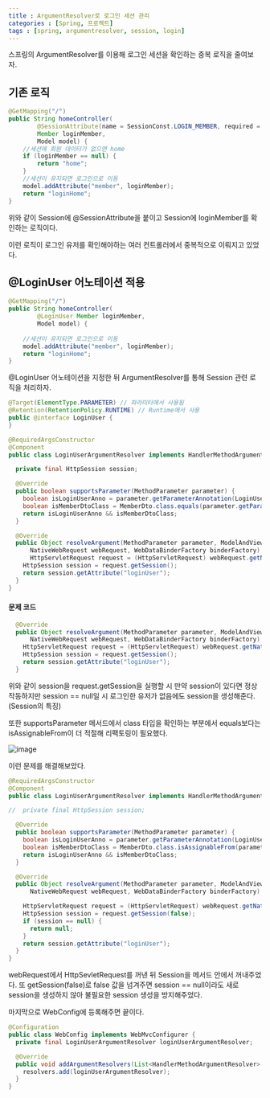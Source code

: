 ```yaml
---
title : ArgumentResolver로 로그인 세션 관리
categories : [Spring, 프로젝트]
tags : [spring, argumentresolver, session, login]
---
```




스프링의 ArgumentResolver를 이용해 로그인 세션을 확인하는 중복 로직을 줄여보자.

## 기존 로직

```java
@GetMapping("/")
public String homeController(
        @SessionAttribute(name = SessionConst.LOGIN_MEMBER, required = false) 
		Member loginMember,
		Model model) {
	//세션에 회원 데이터가 없으면 home 
	if (loginMember == null) {
		return "home";
    }
    //세션이 유지되면 로그인으로 이동
	model.addAttribute("member", loginMember); 
	return "loginHome";
}
```

위와 같이 Session에 @SessionAttribute을 붙이고 Session에 loginMember를 확인하는 로직이다.

이런 로직이 로그인 유저를 확인해야하는 여러 컨트롤러에서 중복적으로 이뤄지고 있었다.



## @LoginUser 어노테이션 적용

```java
@GetMapping("/")
public String homeController(
        @LoginUser Member loginMember,
		Model model) {
    
    //세션이 유지되면 로그인으로 이동
    model.addAttribute("member", loginMember); 
	return "loginHome";
}
```

@LoginUser 어노테이션을 지정한 뒤 ArgumentResolver를 통해 Session 관련 로직을 처리하자.

```java
@Target(ElementType.PARAMETER) // 파라미터에서 사용됨
@Retention(RetentionPolicy.RUNTIME) // Runtime에서 사용
public @interface LoginUser {
}
```

```java
@RequiredArgsConstructor
@Component
public class LoginUserArgumentResolver implements HandlerMethodArgumentResolver {

  private final HttpSession session;

  @Override
  public boolean supportsParameter(MethodParameter parameter) {
    boolean isLoginUserAnno = parameter.getParameterAnnotation(LoginUser.class) != null;
    boolean isMemberDtoClass = MemberDto.class.equals(parameter.getParameterType());
    return isLoginUserAnno && isMemberDtoClass;
  }

  @Override
  public Object resolveArgument(MethodParameter parameter, ModelAndViewContainer mavContainer,
      NativeWebRequest webRequest, WebDataBinderFactory binderFactory) throws Exception {
      HttpServletRequest request = (HttpServletRequest) webRequest.getNativeRequest();
    HttpSession session = request.getSession();
    return session.getAttribute("loginUser");
  }
}
```



#### 문제 코드

```java
  @Override
  public Object resolveArgument(MethodParameter parameter, ModelAndViewContainer mavContainer,
      NativeWebRequest webRequest, WebDataBinderFactory binderFactory) throws Exception {
    HttpServletRequest request = (HttpServletRequest) webRequest.getNativeRequest();
    HttpSession session = request.getSession();   
    return session.getAttribute("loginUser");
  }
```

위와 같이 session을 request.getSession을 실행할 시 만약 session이 있다면 정상 작동하지만 session == null일 시 로그인한 유저가 없음에도 session을 생성해준다. (Session의 특징)

또한 supportsParameter 메서드에서 class 타입을 확인하는 부분에서 equals보다는 isAssignableFrom이 더 적절해 리팩토링이 필요했다.

![image](https://github.com/sunjong0214/algorithm-study/assets/117134728/8c29310e-0bdb-4182-a132-d59f9800c21c)

이런 문제를 해결해보았다.

```java
@RequiredArgsConstructor
@Component
public class LoginUserArgumentResolver implements HandlerMethodArgumentResolver {

//  private final HttpSession session;

  @Override
  public boolean supportsParameter(MethodParameter parameter) {
    boolean isLoginUserAnno = parameter.getParameterAnnotation(LoginUser.class) != null;
    boolean isMemberDtoClass = MemberDto.class.isAssignableFrom(parameter.getParameterType());
    return isLoginUserAnno && isMemberDtoClass;
  }

  @Override
  public Object resolveArgument(MethodParameter parameter, ModelAndViewContainer mavContainer,
      NativeWebRequest webRequest, WebDataBinderFactory binderFactory) throws Exception {

    HttpServletRequest request = (HttpServletRequest) webRequest.getNativeRequest();
    HttpSession session = request.getSession(false);
    if (session == null) {
      return null;
    }
    return session.getAttribute("loginUser");
  }
}
```

webRequest에서 HttpSevletRequest를 꺼낸 뒤 Session을 메서드 안에서 꺼내주었다. 또 getSession(false)로 false 값을 넘겨주면 session == null이라도 새로 session을 생성하지 않아 불필요한 session 생성을 방지해주었다.

마지막으로 WebConfig에 등록해주면 끝이다.

```java
@Configuration
public class WebConfig implements WebMvcConfigurer {
  private final LoginUserArgumentResolver loginUserArgumentResolver;

  @Override
  public void addArgumentResolvers(List<HandlerMethodArgumentResolver> resolvers) {
    resolvers.add(loginUserArgumentResolver);
  }
}
```

